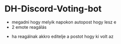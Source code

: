 # DH-Discord-Voting-bot

- megadni hogy melyik napokon autopost hogy lesz e
- 2 emote reagálás
+ ha reagálnak akkro editelje a postot hogy ki volt az
